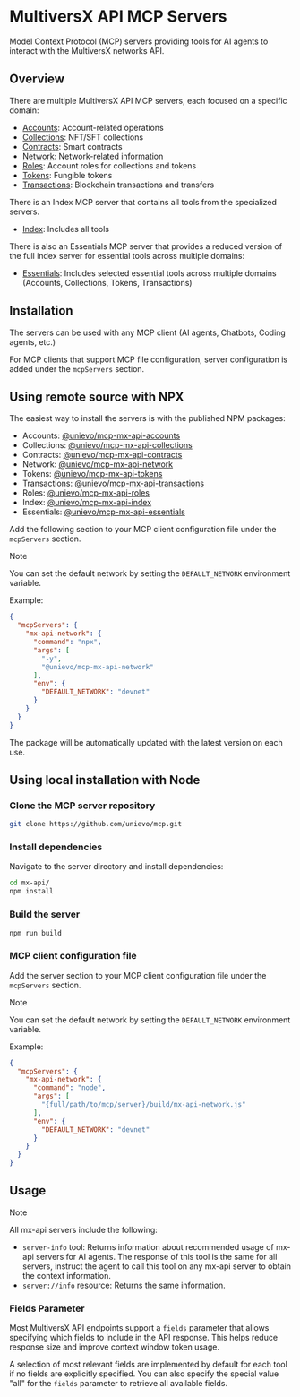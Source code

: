 # MultiversX API MCP Servers

Model Context Protocol (MCP) servers providing tools for AI agents to interact with the MultiversX networks API.

## Overview

There are multiple MultiversX API MCP servers, each focused on a specific domain:

- [Accounts](README-accounts.md): Account-related operations
- [Collections](README-collections.md): NFT/SFT collections
- [Contracts](README-contracts.md): Smart contracts
- [Network](README-network.md): Network-related information
- [Roles](README-roles.md): Account roles for collections and tokens
- [Tokens](README-tokens.md): Fungible tokens
- [Transactions](README-transactions.md): Blockchain transactions and transfers

There is an Index MCP server that contains all tools from the specialized servers.

- [Index](README-index.md): Includes all tools

There is also an Essentials MCP server that provides a reduced version of the full index server for essential tools across multiple domains:

- [Essentials](README-essentials.md): Includes selected essential tools across multiple domains (Accounts, Collections, Tokens, Transactions)

## Installation

The servers can be used with any MCP client (AI agents, Chatbots, Coding agents, etc.)

For MCP clients that support MCP file configuration, server configuration is added under the `mcpServers` section.

## Using remote source with NPX

The easiest way to install the servers is with the published NPM packages:

- Accounts: [@unievo/mcp-mx-api-accounts](https://www.npmjs.com/package/@unievo/mcp-mx-api-accounts)
- Collections: [@unievo/mcp-mx-api-collections](https://www.npmjs.com/package/@unievo/mcp-mx-api-collections)
- Contracts: [@unievo/mcp-mx-api-contracts](https://www.npmjs.com/package/@unievo/mcp-mx-api-contracts)
- Network: [@unievo/mcp-mx-api-network](https://www.npmjs.com/package/@unievo/mcp-mx-api-network)
- Tokens: [@unievo/mcp-mx-api-tokens](https://www.npmjs.com/package/@unievo/mcp-mx-api-tokens)
- Transactions: [@unievo/mcp-mx-api-transactions](https://www.npmjs.com/package/@unievo/mcp-mx-api-transactions)
- Roles: [@unievo/mcp-mx-api-roles](https://www.npmjs.com/package/@unievo/mcp-mx-api-roles)
- Index: [@unievo/mcp-mx-api-index](https://www.npmjs.com/package/@unievo/mcp-mx-api-index)
- Essentials: [@unievo/mcp-mx-api-essentials](https://www.npmjs.com/package/@unievo/mcp-mx-api-essentials)

Add the following section to your MCP client configuration file under the `mcpServers` section.

> [!NOTE]
>
> You can set the default network by setting the `DEFAULT_NETWORK` environment variable.

Example:

```json
{
  "mcpServers": {
    "mx-api-network": {
      "command": "npx",
      "args": [
        "-y",
        "@unievo/mcp-mx-api-network"
      ],
      "env": {
        "DEFAULT_NETWORK": "devnet"
      }
    }
  }
}
```

The package will be automatically updated with the latest version on each use.

## Using local installation with Node

### Clone the MCP server repository

```bash
git clone https://github.com/unievo/mcp.git
```

### Install dependencies

Navigate to the server directory and install dependencies:

```bash
cd mx-api/
npm install
```

### Build the server

```bash
npm run build
```

### MCP client configuration file

Add the server section to your MCP client configuration file under the `mcpServers` section.

> [!NOTE]
>
> You can set the default network by setting the `DEFAULT_NETWORK` environment variable.

Example:

```json
{
  "mcpServers": {
    "mx-api-network": {
      "command": "node",
      "args": [
        "{full/path/to/mcp/server}/build/mx-api-network.js"
      ],
      "env": {
        "DEFAULT_NETWORK": "devnet"
      }
    }
  }
}
```

## Usage

> [!NOTE]
>
> All mx-api servers include the following:
>
>- `server-info` tool: Returns information about recommended usage of mx-api servers for AI agents. The response of this tool is the same for all servers, instruct the agent to call this tool on any mx-api server to obtain the context information.
>- `server://info` resource: Returns the same information.

### Fields Parameter

Most MultiversX API endpoints support a `fields` parameter that allows specifying which fields to include in the API response. This helps reduce response size and improve context window token usage.

A selection of most relevant fields are implemented by default for each tool if no fields are explicitly specified. You can also specify the special value "all" for the `fields` parameter to retrieve all available fields.
